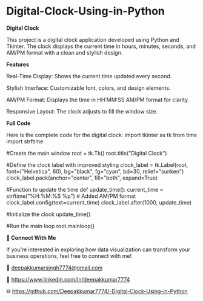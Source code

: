 # Digital-Clock-Using-in-Python

**Digital Clock**

This project is a digital clock application developed using Python and Tkinter. The clock displays the current time in hours, minutes, seconds, and AM/PM format with a clean and stylish design.

**Features**

Real-Time Display: Shows the current time updated every second.

Stylish Interface: Customizable font, colors, and design elements.

AM/PM Format: Displays the time in HH:MM:SS AM/PM format for clarity.

Responsive Layout: The clock adjusts to fill the window size.


**Full Code**

Here is the complete code for the digital clock:
import tkinter as tk
from time import strftime

#Create the main window
root = tk.Tk()
root.title("Digital Clock")

#Define the clock label with improved styling
clock_label = tk.Label(root, 
                       font=("Helvetica", 60), 
                       bg="black", 
                       fg="cyan", 
                       bd=30, 
                       relief="sunken")
clock_label.pack(anchor="center", fill="both", expand=True)

#Function to update the time
def update_time():
    current_time = strftime("%H:%M:%S %p")  # Added AM/PM format
    clock_label.config(text=current_time)
    clock_label.after(1000, update_time)

#Initialize the clock
update_time()

#Run the main loop
root.mainloop()


**📌 Connect With Me**

If you’re interested in exploring how data visualization can transform your business operations, feel free to connect with me!

📧 deepakkumarsingh7774@gmail.com

🔗 https://www.linkedin.com/in/deepakkumar7774

🌐 https://github.com/Deepakkumar7774/-Digital-Clock-Using-in-Python


